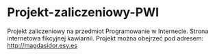 # Projekt-zaliczeniowy-PWI
Projekt zaliczeniowy na przedmiot Programowanie w Internecie. Strona internetowa fikcyjnej kawiarnii.
Projekt można obejrzeć pod adresem: http://magdasidor.esy.es
